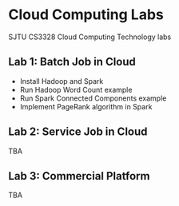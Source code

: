 # Cloud Computing Labs

SJTU CS3328 Cloud Computing Technology labs

## Lab 1: Batch Job in Cloud

- Install Hadoop and Spark
- Run Hadoop Word Count example
- Run Spark Connected Components example
- Implement PageRank algorithm in Spark

## Lab 2: Service Job in Cloud

TBA

## Lab 3: Commercial Platform

TBA
